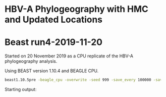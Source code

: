 # HBV-A Phylogeography with HMC and Updated Locations

# Beast run4-2019-11-20

Started on 20 November 2019 as a CPU replicate of the HBV-A phylogeography analysis.


Using BEAST version 1.10.4 and BEAGLE CPU.

```bash
beast1.10.5pre -beagle_cpu -overwrite -seed 999 -save_every 100000 -save_state checkpoint.state HBV-A_ancientDNA_skyride_geo.xml
```

Starting output:
```

```
